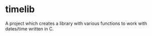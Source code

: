 # timelib
A project which creates a library with various functions to work with dates/time written in C.
